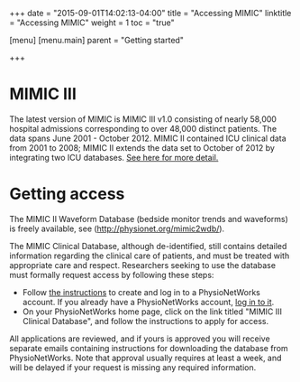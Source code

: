 +++
date = "2015-09-01T14:02:13-04:00"
title = "Accessing MIMIC"
linktitle = "Accessing MIMIC"
weight = 1
toc = "true"

[menu]
  [menu.main]
    parent = "Getting started"

+++

# MIMIC III

The latest version of MIMIC is MIMIC III v1.0 consisting of nearly 58,000 hospital admissions corresponding to over 48,000 distinct patients. The data spans June 2001 - October 2012. MIMIC II contained ICU clinical data from 2001 to 2008; MIMIC II extends the data set to October of 2012 by integrating two ICU databases. [See here for more detail.](http://127.0.0.1:1313/mimicdata/whatsnew/)

# Getting access

The MIMIC II Waveform Database (bedside monitor trends and waveforms) is freely available, see (http://physionet.org/mimic2wdb/).

The MIMIC Clinical Database, although de-identified, still contains detailed information regarding the clinical care of patients, and must be treated with appropriate care and respect. Researchers seeking to use the database must formally request access by following these steps:

- Follow [the instructions](https://physionet.org/pnw/login) to create and log in to a PhysioNetWorks account. If you already have a PhysioNetWorks account, [log in to it](https://physionet.org/pnw/login).
- On your PhysioNetWorks home page, click on the link titled "MIMIC III Clinical Database", and follow the instructions to apply for access.

All applications are reviewed, and if yours is approved you will receive separate emails containing instructions for downloading the database from PhysioNetWorks. Note that approval usually requires at least a week, and will be delayed if your request is missing any required information. 